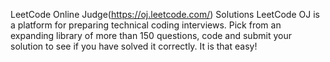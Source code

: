 LeetCode Online Judge(https://oj.leetcode.com/) Solutions
LeetCode OJ is a platform for preparing technical coding interviews. Pick from an expanding library of more than 150 questions, code and submit your solution to see if you have solved it correctly. It is that easy!
